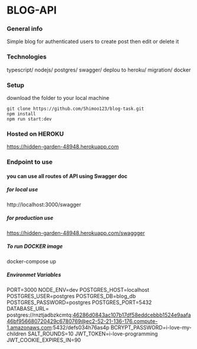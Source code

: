 # BLOG-API

### General info
Simple blog for authenticated users to create post then edit or delete it

### Technologies
typescript/ nodejs/ postgres/ swagger/ deplou to heroku/ migration/ docker

### Setup
download the folder to your local machine
```
git clone https://github.com/Shimoo123/blog-task.git
npm install
npm run start:dev
```
### Hosted on HEROKU
https://hidden-garden-48948.herokuapp.com

### Endpoint to use
#### you can use all routes of API using Swagger doc
##### for local use
http://localhost:3000/swagger

##### for production use
https://hidden-garden-48948.herokuapp.com/swaggger

##### To run DOCKER image
docker-compose up

##### Environmet Variables
PORT=3000
NODE_ENV=dev
POSTGRES_HOST=localhost
POSTGRES_USER=postgres
POSTGRES_DB=blog_db
POSTGRES_PASSWORD=postgres
POSTGRES_PORT=5432
DATABASE_URL=
postgres://rnztjadbzkcmtq:46286d0843ac107b17df58eddcebbb1524e9aafa46bf956680720429c6780769@ec2-52-21-136-176.compute-1.amazonaws.com:5432/defs034h76as4p
BCRYPT_PASSWORD=i-love-my-children
SALT_ROUNDS=10
JWT_TOKEN=i-love-programming
JWT_COOKIE_EXPIRES_IN=90

